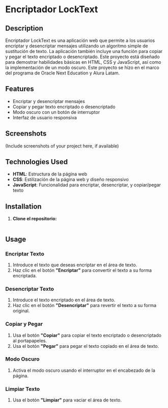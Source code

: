 # Encriptador LockText

## Description

Encriptador LockText es una aplicación web que permite a los usuarios encriptar y desencriptar mensajes utilizando un algoritmo simple de sustitución de texto. La aplicación también incluye una función para copiar y pegar el texto encriptado o desencriptado. Este proyecto está diseñado para demostrar habilidades básicas en HTML, CSS y JavaScript, así como la implementación de un modo oscuro. Este proyecto se hizo en el marco del programa de Oracle Next Education y Alura Latam. 

## Features

- Encriptar y desencriptar mensajes
- Copiar y pegar texto encriptado o desencriptado
- Modo oscuro con un botón de interruptor
- Interfaz de usuario responsiva

## Screenshots

(Include screenshots of your project here, if available)

## Technologies Used

- **HTML**: Estructura de la página web
- **CSS**: Estilización de la página web y diseño responsivo
- **JavaScript**: Funcionalidad para encriptar, desencriptar, y copiar/pegar texto

## Installation

1. **Clone el repositorio:**

   ```bash
   
  ## Usage

### Encriptar Texto

1. Introduce el texto que deseas encriptar en el área de texto.
2. Haz clic en el botón **"Encriptar"** para convertir el texto a su forma encriptada.

### Desencriptar Texto

1. Introduce el texto encriptado en el área de texto.
2. Haz clic en el botón **"Desencriptar"** para revertir el texto a su forma original.

### Copiar y Pegar

1. Usa el botón **"Copiar"** para copiar el texto encriptado o desencriptado al portapapeles.
2. Usa el botón **"Pegar"** para pegar el texto copiado en el área de texto.

### Modo Oscuro

1. Activa el modo oscuro usando el interruptor en el encabezado de la página.

### Limpiar Texto

1. Usa el botón **"Limpiar"** para vaciar el área de texto.


